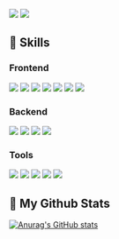 <a href="https://donggoolosori.github.io/" target="_blank"><img src="https://img.shields.io/badge/Blog-0984e3?style=flat-square&logo=Github&logoColor=white"/></a> <a href="mailto:kdj65511@gmail.com"><img src="https://img.shields.io/badge/kdj65511@gmail.com-81ecec?style=flat-square&logo=Gmail&logoColor=black"/></a>

## 🚀 Skills
### Frontend
<img src="https://img.shields.io/badge/HTML-E34F26?style=flat-square&logo=HTML5&logoColor=white"/> <img src="https://img.shields.io/badge/CSS-1572B6?style=flat-square&logo=css3&logoColor=white"/> <img src="https://img.shields.io/badge/JavaScript-F7DF1E?style=flat-square&logo=Javascript&logoColor=black"/> <img src="https://img.shields.io/badge/TypeScript-3178C6?style=flat-square&logo=typescript&logoColor=white"/> <img src="https://img.shields.io/badge/React-61DAFB?style=flat-square&logo=react&logoColor=black"/> <img src="https://img.shields.io/badge/Webpack-8DD6F9?style=flat-square&logo=webpack&logoColor=black"/> <img src="https://img.shields.io/badge/Sass-CC6699?style=flat-square&logo=sass&logoColor=white"/>

### Backend
<img src="https://img.shields.io/badge/NodeJs-339933?style=flat-square&logo=node.js&logoColor=white"/> <img src="https://img.shields.io/badge/Express-000000?style=flat-square&logo=express&logoColor=white"/> <img src="https://img.shields.io/badge/MySQL-4479A1?style=flat-square&logo=mysql&logoColor=white"/> <img src="https://img.shields.io/badge/MongoDB-47A248?style=flat-square&logo=mongodb&logoColor=white"/>

### Tools
<img src="https://img.shields.io/badge/Git-F05032?style=flat-square&logo=git&logoColor=white"/> <img src="https://img.shields.io/badge/Github-181717?style=flat-square&logo=github&logoColor=white"/> <img src="https://img.shields.io/badge/Vscode-007ACC?style=flat-square&logo=visual studio code&logoColor=white"/> <img src="https://img.shields.io/badge/Slack-4A154B?style=flat-square&logo=slack&logoColor=white"/> <img src="https://img.shields.io/badge/Notion-000000?style=flat-square&logo=notion&logoColor=white"/>

## 🌱 My Github Stats
[![Anurag's GitHub stats](https://github-readme-stats.vercel.app/api?username=donggoolosori&show_icons=true&theme=tokyonight)](https://github.com/anuraghazra/github-readme-stats)
<!-- [![Top Langs](https://github-readme-stats.vercel.app/api/top-langs/?username=donggoolosori&layout=compact)](https://github.com/anuraghazra/github-readme-stats)
 -->
<!-- [![Hits](https://hits.seeyoufarm.com/api/count/incr/badge.svg?url=https%3A%2F%2Fgithub.com%2FDonggoolosori&count_bg=%2379C83D&title_bg=%23555555&icon=&icon_color=%23E7E7E7&title=hits&edge_flat=false)](https://hits.seeyoufarm.com)   -->

<!--
**donggoolosori/donggoolosori** is a ✨ _special_ ✨ repository because its `README.md` (this file) appears on your GitHub profile.

Here are some ideas to get you started:

- 🔭 I’m currently working on ...
- 🌱 I’m currently learning ...
- 👯 I’m looking to collaborate on ...
- 🤔 I’m looking for help with ...
- 💬 Ask me about ...
- 📫 How to reach me: ...
- 😄 Pronouns: ...
- ⚡ Fun fact: ...
-->

<!-- [![Solved.ac 프로필](http://mazassumnida.wtf/api/v2/generate_badge?boj=kdj6551)](https://solved.ac/kdj6551) -->
